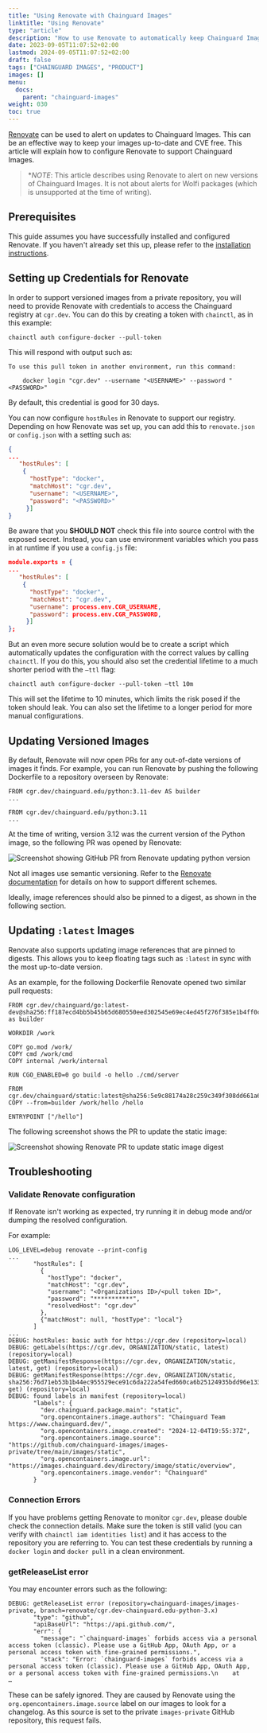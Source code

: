 ```yaml
---
title: "Using Renovate with Chainguard Images"
linktitle: "Using Renovate"
type: "article"
description: "How to use Renovate to automatically keep Chainguard Images updated"
date: 2023-09-05T11:07:52+02:00
lastmod: 2024-09-05T11:07:52+02:00
draft: false
tags: ["CHAINGUARD IMAGES", "PRODUCT"]
images: []
menu:
  docs:
    parent: "chainguard-images"
weight: 030
toc: true
---
```


[Renovate](https://github.com/renovatebot/renovate) can be used to alert on updates to Chainguard Images. This can be an effective way to keep your images up-to-date and CVE free. This article will explain how to configure Renovate to support Chainguard Images.

> **NOTE*: This article describes using Renovate to alert on new versions of Chainguard Images. It is not about alerts for Wolfi packages (which is unsupported at the time of writing).


## Prerequisites

This guide assumes you have successfully installed and configured Renovate. If you haven't already set this up, please refer to the [installation instructions](https://docs.renovatebot.com/getting-started/installing-onboarding/).


## Setting up Credentials for Renovate

In order to support versioned images from a private repository, you will need to provide Renovate with credentials to access the Chainguard registry at `cgr.dev`. You can do this by creating a token with `chainctl`, as in this example:

```shell
chainctl auth configure-docker --pull-token
```

This will respond with output such as:

```shell
To use this pull token in another environment, run this command:

    docker login "cgr.dev" --username "<USERNAME>" --password "<PASSWORD>"
```

By default, this credential is good for 30 days.

You can now configure `hostRules` in Renovate to support our registry. Depending on how Renovate was set up, you can add this to `renovate.json` or `config.json` with a setting such as:

```json
{
...
   "hostRules": [
    {
      "hostType": "docker",
      "matchHost": "cgr.dev",
      "username": "<USERNAME>",
      "password": "<PASSWORD>"
     }]
}
```

Be aware that you **SHOULD NOT** check this file into source control with the exposed secret. Instead, you can use environment variables which you pass in at runtime if you use a `config.js` file:

```json
module.exports = {
...
   "hostRules": [
    {
      "hostType": "docker",
      "matchHost": "cgr.dev",
      "username": process.env.CGR_USERNAME,
      "password": process.env.CGR_PASSWORD,
     }]
};
```

But an even more secure solution would be to create a script which automatically updates the configuration with the correct values by calling `chainctl`. If you do this, you should also set the credential lifetime to a much shorter period with the `–ttl` flag:

```shell
chainctl auth configure-docker --pull-token –ttl 10m
```

This will set the lifetime to 10 minutes, which limits the risk posed if the token should leak. You can also set the lifetime to a longer period for more manual configurations.


## Updating Versioned Images

By default, Renovate will now open PRs for any out-of-date versions of images it finds. For example, you can run Renovate by pushing the following Dockerfile to a repository overseen by Renovate:

```
FROM cgr.dev/chainguard.edu/python:3.11-dev AS builder
...

FROM cgr.dev/chainguard.edu/python:3.11
...
```

At the time of writing, version 3.12 was the current version of the Python image, so the following PR was opened by Renovate:

![Screenshot showing GitHub PR from Renovate updating python version](python_update.png)

Not all images use semantic versioning. Refer to the [Renovate documentation](https://docs.renovatebot.com/modules/manager/dockerfile/\#additional-information) for details on how to support different schemes.

Ideally, image references should also be pinned to a digest, as shown in the following section.

## Updating `:latest` Images

Renovate also supports updating image references that are pinned to digests. This allows you to keep floating tags such as `:latest` in sync with the most up-to-date version. 

As an example, for the following Dockerfile Renovate opened two similar pull requests:

```
FROM cgr.dev/chainguard/go:latest-dev@sha256:ff187ecd4bb5b45b65d680550eed302545e69ec4ed45f276f385e1b4ff0c6231 as builder

WORKDIR /work

COPY go.mod /work/
COPY cmd /work/cmd
COPY internal /work/internal

RUN CGO_ENABLED=0 go build -o hello ./cmd/server

FROM cgr.dev/chainguard/static:latest@sha256:5e9c88174a28c259c349f308dd661a6ec61ed5f8c72ecfaefb46cceb811b55a1
COPY --from=builder /work/hello /hello

ENTRYPOINT ["/hello"]
```

The following screenshot shows the PR to update the static image:

![Screenshot showing Renovate PR to update static image digest](static_update.png)

## Troubleshooting

### Validate Renovate configuration

If Renovate isn't working as expected, try running it in debug mode and/or dumping the resolved configuration.

For example:
```
LOG_LEVEL=debug renovate --print-config
...
       "hostRules": [
         {
           "hostType": "docker",
           "matchHost": "cgr.dev",
           "username": "<Organizations ID>/<pull token ID>",
           "password": "***********",
           "resolvedHost": "cgr.dev"
         },
         {"matchHost": null, "hostType": "local"}
       ]
...
DEBUG: hostRules: basic auth for https://cgr.dev (repository=local)
DEBUG: getLabels(https://cgr.dev, ORGANIZATION/static, latest) (repository=local)
DEBUG: getManifestResponse(https://cgr.dev, ORGANIZATION/static, latest, get) (repository=local)
DEBUG: getManifestResponse(https://cgr.dev, ORGANIZATION/static, sha256:76d71eb53b1b44ec955529ece91c6da222a54fed660ca6b25124935bdd96e133, get) (repository=local)
DEBUG: found labels in manifest (repository=local)
       "labels": {
         "dev.chainguard.package.main": "static",
         "org.opencontainers.image.authors": "Chainguard Team https://www.chainguard.dev/",
         "org.opencontainers.image.created": "2024-12-04T19:55:37Z",
         "org.opencontainers.image.source": "https://github.com/chainguard-images/images-private/tree/main/images/static",
         "org.opencontainers.image.url": "https://images.chainguard.dev/directory/image/static/overview",
         "org.opencontainers.image.vendor": "Chainguard"
       }
```

### Connection Errors

If you have problems getting Renovate to monitor `cgr.dev`, please double check the connection details. Make sure the token is still valid (you can verify with `chainctl iam identities list`) and it has access to the repository you are referring to. You can test these credentials by running a `docker login` and `docker pull` in a clean environment.

### getReleaseList error

You may encounter errors such as the following:

```
DEBUG: getReleaseList error (repository=chainguard-images/images-private, branch=renovate/cgr.dev-chainguard.edu-python-3.x)
       "type": "github",
       "apiBaseUrl": "https://api.github.com/",
       "err": {
         "message": "`chainguard-images` forbids access via a personal access token (classic). Please use a GitHub App, OAuth App, or a personal access token with fine-grained permissions.",
         "stack": "Error: `chainguard-images` forbids access via a personal access token (classic). Please use a GitHub App, OAuth App, or a personal access token with fine-grained permissions.\n    at
…
```

These can be safely ignored. They are caused by Renovate using the `org.opencontainers.image.source` label on our images to look for a changelog. As this source is set to the private `images-private` GitHub repository, this request fails.
